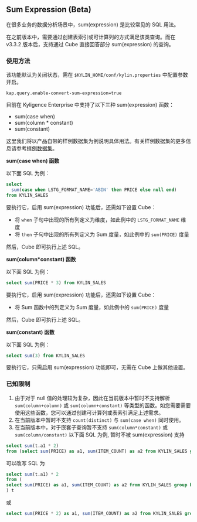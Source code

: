 ## Sum Expression (Beta)

在很多业务的数据分析场景中，sum(expression) 是比较常见的 SQL 用法。

在之前版本中，需要通过创建表索引或可计算列的方式满足该类查询。而在 v3.3.2 版本后，支持通过 Cube 直接回答部分 sum(expression) 的查询。

###  使用方法

该功能默认为关闭状态，需在 `$KYLIN_HOME/conf/kylin.properties` 中配置参数开启。
```properties
kap.query.enable-convert-sum-expression=true
```

目前在 Kyligence Enterprise 中支持了以下三种 sum(expression) 函数：

- sum(case when)
- sum(column * constant)
- sum(constant)

这里我们将以产品自带的样例数据集为例说明具体用法。有关样例数据集的更多信息请参考[样例数据集](../../../appendix/sample_dataset.cn.md)。



**sum(case when) 函数**

以下面 SQL 为例：

```sql
select
  sum(case when LSTG_FORMAT_NAME='ABIN' then PRICE else null end)
from KYLIN_SALES
```

要执行它，启用 sum(expression) 功能后，还需如下设置 Cube：

- 将 `when` 子句中出现的所有列定义为维度，如此例中的 `LSTG_FORMAT_NAME` 维度
- 将 `then` 子句中出现的所有列定义为 Sum 度量，如此例中的 `sum(PRICE)` 度量

然后，Cube 即可执行上述 SQL。



**sum(column*constant) 函数**

以下面 SQL 为例：

```sql
select sum(PRICE * 3) from KYLIN_SALES
```

要执行它，启用 sum(expression) 功能后，还需如下设置 Cube：

- 将 Sum 函数中的列定义为 Sum 度量，如此例中的 `sum(PRICE)` 度量

然后，Cube 即可执行上述 SQL。



**sum(constant) 函数**

以下面 SQL 为例：

```sql
select sum(3) from KYLIN_SALES
```

要执行它，只需启用 sum(expression) 功能即可，无需在 Cube 上做其他设置。



### 已知限制

1. 由于对于 null 值的处理较为复杂，因此在当前版本中暂时不支持解析 `sum(column+column)` 或 `sum(column+constant)` 等类型的函数。如您需要需要使用这些函数，您可以通过创建可计算列或表索引满足上述需求。
2. 在当前版本中暂时不支持 `count(distinct)` 与 `sum(case when)` 同时使用。
3. 在当前版本中，对于嵌套子查询暂不支持 `sum(column*constant)` 或 `sum(column/constant)`
以下面 SQL 为例, 暂时不被 sum(expression) 支持

```sql
select sum(t.a1 * 2) 
from (select sum(PRICE) as a1, sum(ITEM_COUNT) as a2 from KYLIN_SALES group by PART_DT) t
```

可以改写 SQL 为

```sql
select sum(t.a1) * 2 
from (
select sum(PRICE) as a1, sum(ITEM_COUNT) as a2 from KYLIN_SALES group by PART_DT
) t
```

或
```sql
select sum(PRICE * 2) as a1, sum(ITEM_COUNT) as a2 from KYLIN_SALES group by PART_DT
```